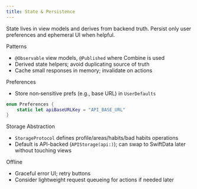 ```yaml
---
title: State & Persistence
---
```


State lives in view models and derives from backend truth. Persist only user preferences and ephemeral UI when helpful.

Patterns
- `@Observable` view models, `@Published` where Combine is used
- Derived state helpers; avoid duplicating source of truth
- Cache small responses in memory; invalidate on actions

Preferences
- Store non‑sensitive prefs (e.g., base URL) in `UserDefaults`

```swift
enum Preferences {
    static let apiBaseURLKey = "API_BASE_URL"
}
```

Storage Abstraction
- `StorageProtocol` defines profile/areas/habits/bad habits operations
- Default is API-backed (`APIStorage(api:)`); can swap to SwiftData later without touching views

Offline
- Graceful error UI; retry buttons
- Consider lightweight request queueing for actions if needed later

